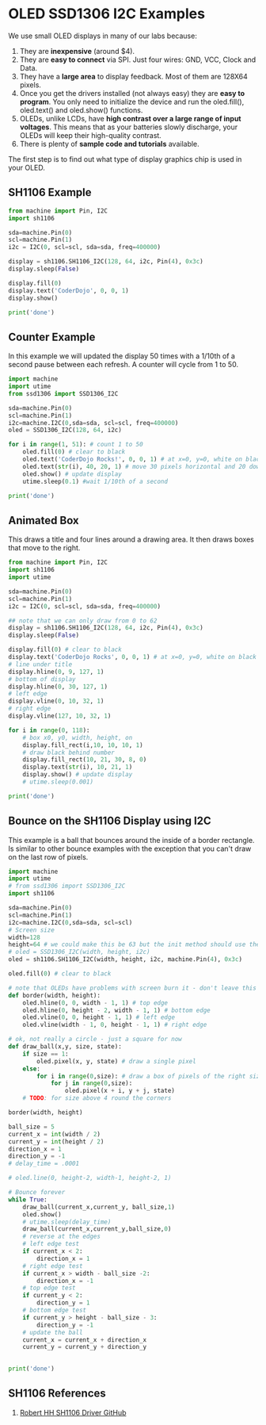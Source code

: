 # OLED SSD1306 I2C Examples

We use small OLED displays in many of our labs because:

1. They are **inexpensive** (around $4).
2. They are **easy to connect** via SPI.  Just four wires: GND, VCC, Clock and Data.
3. They have a **large area** to display feedback.  Most of them are 128X64 pixels.
4. Once you get the drivers installed (not always easy) they are **easy to program**.  You only need to initialize the device and run the oled.fill(), oled.text() and oled.show() functions.
5. OLEDs, unlike LCDs, have **high contrast over a large range of input voltages**.  This means that as your batteries slowly discharge, your OLEDs will keep their high-quality contrast.
6. There is plenty of **sample code and tutorials** available.


The first step is to find out what type of display graphics chip is used in your OLED.





## SH1106 Example

```py
from machine import Pin, I2C
import sh1106

sda=machine.Pin(0)
scl=machine.Pin(1)
i2c = I2C(0, scl=scl, sda=sda, freq=400000)

display = sh1106.SH1106_I2C(128, 64, i2c, Pin(4), 0x3c)
display.sleep(False)

display.fill(0)
display.text('CoderDojo', 0, 0, 1)
display.show()

print('done')
```

## Counter Example
In this example we will updated the display 50 times with a 1/10th of a second pause between each refresh.  A counter will cycle from 1 to 50.

```py
import machine
import utime
from ssd1306 import SSD1306_I2C

sda=machine.Pin(0)
scl=machine.Pin(1)
i2c=machine.I2C(0,sda=sda, scl=scl, freq=400000)
oled = SSD1306_I2C(128, 64, i2c)

for i in range(1, 51): # count 1 to 50
    oled.fill(0) # clear to black
    oled.text('CoderDojo Rocks!', 0, 0, 1) # at x=0, y=0, white on black
    oled.text(str(i), 40, 20, 1) # move 30 pixels horizontal and 20 down from the top
    oled.show() # update display
    utime.sleep(0.1) #wait 1/10th of a second

print('done')
```

## Animated Box
This draws a title and four lines around a drawing area.  It then draws boxes that move to the right.

```py
from machine import Pin, I2C
import sh1106
import utime

sda=machine.Pin(0)
scl=machine.Pin(1)
i2c = I2C(0, scl=scl, sda=sda, freq=400000)

## note that we can only draw from 0 to 62
display = sh1106.SH1106_I2C(128, 64, i2c, Pin(4), 0x3c)
display.sleep(False)

display.fill(0) # clear to black
display.text('CoderDojo Rocks', 0, 0, 1) # at x=0, y=0, white on black
# line under title
display.hline(0, 9, 127, 1)
# bottom of display
display.hline(0, 30, 127, 1)
# left edge
display.vline(0, 10, 32, 1)
# right edge
display.vline(127, 10, 32, 1)

for i in range(0, 118):
    # box x0, y0, width, height, on
    display.fill_rect(i,10, 10, 10, 1)
    # draw black behind number
    display.fill_rect(10, 21, 30, 8, 0)
    display.text(str(i), 10, 21, 1)
    display.show() # update display
    # utime.sleep(0.001)

print('done')
```

## Bounce on the SH1106 Display using I2C

This example is a ball that bounces around the inside of a border rectangle.  Is similar to other bounce examples with the exception that you can't draw on the last row of pixels.

```py
import machine
import utime
# from ssd1306 import SSD1306_I2C
import sh1106

sda=machine.Pin(0)
scl=machine.Pin(1)
i2c=machine.I2C(0,sda=sda, scl=scl)
# Screen size
width=128
height=64 # we could make this be 63 but the init method should use the full value
# oled = SSD1306_I2C(width, height, i2c)
oled = sh1106.SH1106_I2C(width, height, i2c, machine.Pin(4), 0x3c)

oled.fill(0) # clear to black

# note that OLEDs have problems with screen burn it - don't leave this on too long!
def border(width, height):
    oled.hline(0, 0, width - 1, 1) # top edge
    oled.hline(0, height - 2, width - 1, 1) # bottom edge
    oled.vline(0, 0, height - 1, 1) # left edge
    oled.vline(width - 1, 0, height - 1, 1) # right edge

# ok, not really a circle - just a square for now
def draw_ball(x,y, size, state):
    if size == 1:
        oled.pixel(x, y, state) # draw a single pixel
    else:
        for i in range(0,size): # draw a box of pixels of the right size
            for j in range(0,size):
                oled.pixel(x + i, y + j, state)
    # TODO: for size above 4 round the corners

border(width, height)

ball_size = 5
current_x = int(width / 2)
current_y = int(height / 2)
direction_x = 1
direction_y = -1
# delay_time = .0001

# oled.line(0, height-2, width-1, height-2, 1)

# Bounce forever
while True:
    draw_ball(current_x,current_y, ball_size,1)
    oled.show()
    # utime.sleep(delay_time)
    draw_ball(current_x,current_y,ball_size,0)
    # reverse at the edges
    # left edge test
    if current_x < 2:
        direction_x = 1
    # right edge test
    if current_x > width - ball_size -2:
        direction_x = -1
    # top edge test
    if current_y < 2:
        direction_y = 1
    # bottom edge test
    if current_y > height - ball_size - 3:
        direction_y = -1
    # update the ball
    current_x = current_x + direction_x
    current_y = current_y + direction_y
    

print('done')
```

## SH1106 References

1. [Robert HH SH1106 Driver GitHub](https://github.com/robert-hh/SH1106/blob/master/sh1106.py)